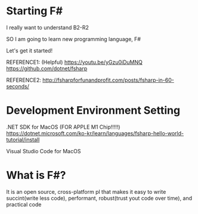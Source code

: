 # Starting F#

I really want to understand B2-R2

SO I am going to learn new programming language, F#

Let's get it started!

REFERENCE1:
(Helpful)
https://youtu.be/yGzu0iDuMNQ
https://github.com/dotnet/fsharp

REFERENCE2:
http://fsharpforfunandprofit.com/posts/fsharp-in-60-seconds/ 

# Development Environment Setting
.NET SDK for MacOS 
(FOR APPLE M1 Chip!!!!!)
https://dotnet.microsoft.com/ko-kr/learn/languages/fsharp-hello-world-tutorial/install

Visual Studio Code for MacOS

# What is F#?

It is an open source, cross-platform pl that makes it easy to write succint(write less code), performant, robust(trust yout code over time), and practical code 